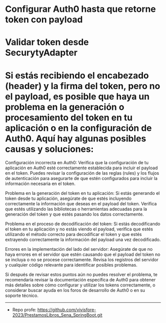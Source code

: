 # Configurar Auth0 hasta que retorne token con payload
# Validar token desde SecurytyAdapter

# Si estás recibiendo el encabezado (header) y la firma del token, pero no el payload, es posible que haya un problema en la generación o procesamiento del token en tu aplicación o en la configuración de Auth0. Aquí hay algunas posibles causas y soluciones:

Configuración incorrecta en Auth0: Verifica que la configuración de tu aplicación en Auth0 esté correctamente establecida para incluir el payload en el token. Puedes revisar la configuración de las reglas (rules) y los flujos de autenticación para asegurarte de que estén configurados para incluir la información necesaria en el token.

Problema en la generación del token en tu aplicación: Si estás generando el token desde tu aplicación, asegúrate de que estés incluyendo correctamente la información que deseas en el payload del token. Verifica que estés utilizando las bibliotecas o herramientas adecuadas para la generación del token y que estés pasando los datos correctamente.

Problema en el proceso de decodificación del token: Si estás decodificando el token en tu aplicación y no estás viendo el payload, verifica que estés utilizando el método correcto para decodificar el token y que estés extrayendo correctamente la información del payload una vez decodificado.

Errores en la implementación del lado del servidor: Asegúrate de que no haya errores en el servidor que estén causando que el payload del token no se incluya o no se procese correctamente. Revisa los registros del servidor y cualquier código relevante para identificar posibles problemas.

Si después de revisar estos puntos aún no puedes resolver el problema, te recomendaría revisar la documentación específica de Auth0 para obtener más detalles sobre cómo configurar y utilizar los tokens correctamente, o considerar buscar ayuda en los foros de desarrollo de Auth0 o en su soporte técnico.

-----------------------------------------

- Repo profe: https://github.com/vivisfore-2023/PrestamosLibros_Sena_SpringBoot.git
